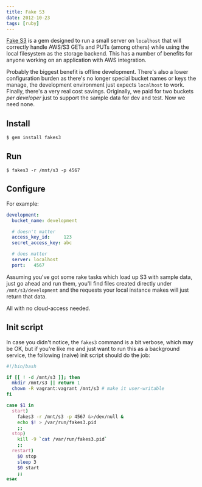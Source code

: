 ```yaml
---
title: Fake S3
date: 2012-10-23
tags: [ruby]
---
```


[Fake S3][] is a gem designed to run a small server on `localhost` that 
will correctly handle AWS/S3 GETs and PUTs (among others) while using 
the local filesystem as the storage backend. This has a number of 
benefits for anyone working on an application with AWS integration.

Probably the biggest benefit is offline development. There's also a 
lower configuration burden as there's no longer special bucket names or 
keys the manage, the development environment just expects `localhost` to 
work. Finally, there's a very real cost savings. Originally, we paid for 
two buckets *per developer* just to support the sample data for dev and 
test. Now we need none.

[Fake S3]: https://github.com/jubos/fake-s3

## Install

```
$ gem install fakes3
```

## Run

```
$ fakes3 -r /mnt/s3 -p 4567
```

## Configure

For example:

```yaml 
development:
  bucket_name: development

  # doesn't matter
  access_key_id:     123
  secret_access_key: abc

  # does matter
  server: localhost
  port:   4567
```

Assuming you've got some rake tasks which load up S3 with sample data, 
just go ahead and run them, you'll find files created directly under 
`/mnt/s3/development` and the requests your local instance makes will 
just return that data.

All with no cloud-access needed.

## Init script

In case you didn't notice, the `fakes3` command is a bit verbose, which 
may be OK, but if you're like me and just want to run this as a 
background service, the following (naive) init script should do the job:

```bash 
#!/bin/bash

if [[ ! -d /mnt/s3 ]]; then
  mkdir /mnt/s3 || return 1
  chown -R vagrant:vagrant /mnt/s3 # make it user-writable
fi

case $1 in
  start)
    fakes3 -r /mnt/s3 -p 4567 &>/dev/null &
    echo $! > /var/run/fakes3.pid
    ;;
  stop)
    kill -9 `cat /var/run/fakes3.pid`
    ;;
  restart)
    $0 stop
    sleep 3
    $0 start
    ;;
esac
```
